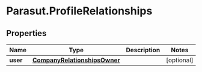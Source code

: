 # Parasut.ProfileRelationships

## Properties
Name | Type | Description | Notes
------------ | ------------- | ------------- | -------------
**user** | [**CompanyRelationshipsOwner**](CompanyRelationshipsOwner.md) |  | [optional] 


